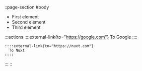 ::page-section
#body
  - First element
  - Second element
  - Third element

  :::actions
    ::::external-link{to="https://google.com"}
      To Google
    ::::

    ::::external-link{to="https://nuxt.com"}
      To Nuxt
    ::::
  :::
::
